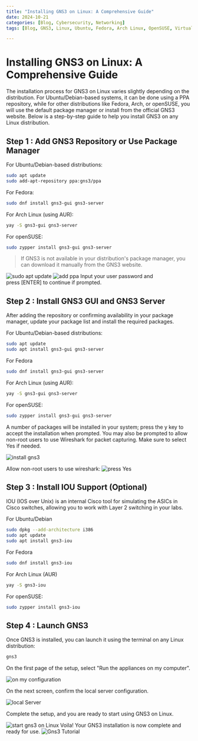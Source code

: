 ```yaml
---
title: "Installing GNS3 on Linux: A Comprehensive Guide"
date: 2024-10-21
categories: [Blog, Cybersecurity, Networking]
tags: [Blog, GNS3, Linux, Ubuntu, Fedora, Arch Linux, OpenSUSE, Virtualization, IT Skills, Networking, CCNA, CompTIA Network+]

---
```


# Installing GNS3 on Linux: A Comprehensive Guide
The installation process for GNS3 on Linux varies slightly depending on the distribution. For Ubuntu/Debian-based systems, it can be done using a PPA repository, while for other distributions like Fedora, Arch, or openSUSE, you will use the default package manager or install from the official GNS3 website. Below is a step-by-step guide to help you install GNS3 on any Linux distribution.

## Step 1 : Add GNS3 Repository or Use Package Manager 
For Ubuntu/Debian-based distributions:
```bash
sudo apt update
sudo add-apt-repository ppa:gns3/ppa

```
For Fedora:

```bash
sudo dnf install gns3-gui gns3-server 
```
For Arch Linux (using AUR):
```bash
yay -S gns3-gui gns3-server
```
For openSUSE:
```bash
sudo zypper install gns3-gui gns3-server
```


> If GNS3 is not available in your distribution's package manager, you can download it manually from the GNS3 website.

![sudo apt update ](assets/GNS3/1.png)
![add ppa ](assets/GNS3/2.png)
Input your user password and press [ENTER] to continue if prompted.

## Step 2 : Install GNS3 GUI and GNS3 Server 
After adding the repository or confirming availability in your package manager, update your package list and install the required packages.

For Ubuntu/Debian-based distributions:
```bash
sudo apt update
sudo apt install gns3-gui gns3-server

```

For Fedora
```bash
sudo dnf install gns3-gui gns3-server
```

For Arch Linux (using AUR):
```bash
yay -S gns3-gui gns3-server
```

For openSUSE:
```bash
sudo zypper install gns3-gui gns3-server

```
A number of packages will be installed in your system; press the y key to accept the installation when prompted. You may also be prompted to allow non-root users to use Wireshark for packet capturing. Make sure to select Yes if needed.

![install gns3](assets/GNS3/5.png)

Allow non-root users to use wireshark:
![press Yes](assets/GNS3/6.png)

## Step 3 : Install IOU Support (Optional)
IOU (IOS over Unix) is an internal Cisco tool for simulating the ASICs in Cisco switches, allowing you to work with Layer 2 switching in your labs.

For Ubuntu/Debian 
```bash
sudo dpkg --add-architecture i386
sudo apt update
sudo apt install gns3-iou

```

For Fedora
```bash
sudo dnf install gns3-iou
```

For Arch Linux (AUR)
```bash
yay -S gns3-iou
```
For openSUSE:
```bash
sudo zypper install gns3-iou
```

## Step 4 : Launch GNS3
Once GNS3 is installed, you can launch it using the terminal on any Linux distribution:
```bash
gns3
```
On the first page of the setup, select "Run the appliances on my computer".


![on my configuration](assets/GNS3/8.png)


On the next screen, confirm the local server configuration.

![local Server](assets/GNS3/9.png)

Complete the setup, and you are ready to start using GNS3 on Linux.

![start gns3 on Linux](assets/GNS3/10.png)
Voila! Your GNS3 installation is now complete and ready for use.
![Gns3 Tutorial](assets/GNS3/11.png)


